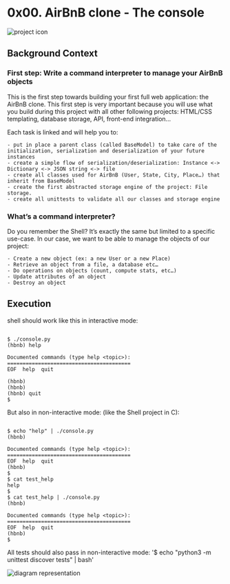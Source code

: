 # **0x00. AirBnB clone - The console**

![project icon](https://s3.amazonaws.com/alx-intranet.hbtn.io/uploads/medias/2018/6/65f4a1dd9c51265f49d0.png?X-Amz-Algorithm=AWS4-HMAC-SHA256&X-Amz-Credential=AKIARDDGGGOUSBVO6H7D%2F20211112%2Fus-east-1%2Fs3%2Faws4_request&X-Amz-Date=20211112T083330Z&X-Amz-Expires=86400&X-Amz-SignedHeaders=host&X-Amz-Signature=6f395859ee17f859aa4d8906b4adb8f9a8410448d1327dfc8f03212b0807f45b)

## Background Context

### First step: Write a command interpreter to manage your AirBnB objects

This is the first step towards building your first full web application: the AirBnB clone. This first step is very important because you will use what you build during this project with all other following projects: HTML/CSS templating, database storage, API, front-end integration…

Each task is linked and will help you to:

    - put in place a parent class (called BaseModel) to take care of the initialization, serialization and deserialization of your future instances
    - create a simple flow of serialization/deserialization: Instance <-> Dictionary <-> JSON string <-> file
    - create all classes used for AirBnB (User, State, City, Place…) that inherit from BaseModel
    - create the first abstracted storage engine of the project: File storage.
    - create all unittests to validate all our classes and storage engine
    
### What’s a command interpreter?

Do you remember the Shell? It’s exactly the same but limited to a specific use-case. In our case, we want to be able to manage the objects of our project:

    - Create a new object (ex: a new User or a new Place)
    - Retrieve an object from a file, a database etc…
    - Do operations on objects (count, compute stats, etc…)
    - Update attributes of an object
    - Destroy an object
    
## Execution

shell should work like this in interactive mode:
```
    
$ ./console.py
(hbnb) help

Documented commands (type help <topic>):
========================================
EOF  help  quit

(hbnb) 
(hbnb) 
(hbnb) quit
$
```
But also in non-interactive mode: (like the Shell project in C):
```

$ echo "help" | ./console.py
(hbnb)

Documented commands (type help <topic>):
========================================
EOF  help  quit
(hbnb) 
$
$ cat test_help
help
$
$ cat test_help | ./console.py
(hbnb)

Documented commands (type help <topic>):
========================================
EOF  help  quit
(hbnb) 
$
```

All tests should also pass in non-interactive mode: '$ echo "python3 -m unittest discover tests" | bash'

![diagram representation](https://s3.amazonaws.com/alx-intranet.hbtn.io/uploads/medias/2018/6/815046647d23428a14ca.png?X-Amz-Algorithm=AWS4-HMAC-SHA256&X-Amz-Credential=AKIARDDGGGOUSBVO6H7D%2F20211112%2Fus-east-1%2Fs3%2Faws4_request&X-Amz-Date=20211112T080559Z&X-Amz-Expires=86400&X-Amz-SignedHeaders=host&X-Amz-Signature=3504bc190ec53373e40ddcfbbc4a913720693a8f04f94f5eaf2bde1529960ce3)
